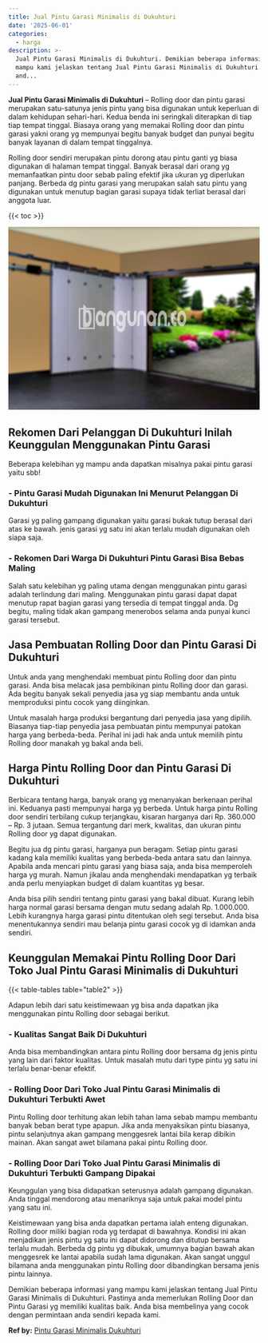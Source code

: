 ```yaml
---
title: Jual Pintu Garasi Minimalis di Dukuhturi
date: '2025-06-01'
categories:
  - harga
description: >-
  Jual Pintu Garasi Minimalis di Dukuhturi. Demikian beberapa informasi yang
  mampu kami jelaskan tentang Jual Pintu Garasi Minimalis di Dukuhturi. Pastinya
  and...
---
```


**Jual Pintu Garasi Minimalis di Dukuhturi** – Rolling door dan pintu garasi merupakan satu-satunya jenis pintu yang bisa digunakan untuk keperluan di dalam kehidupan sehari-hari. Kedua benda ini seringkali diterapkan di tiap tiap tempat tinggal. Biasaya orang yang memakai Rolling door dan pintu garasi yakni orang yg mempunyai begitu banyak budget dan punyai begitu banyak layanan di dalam tempat tinggalnya.

Rolling door sendiri merupakan pintu dorong atau pintu ganti yg biasa digunakan di halaman tempat tinggal. Banyak berasal dari orang yg memanfaatkan pintu door sebab paling efektif jika ukuran yg diperlukan panjang. Berbeda dg pintu garasi yang merupakan salah satu pintu yang digunakan untuk menutup bagian garasi supaya tidak terliat berasal dari anggota luar.

{{< toc >}}

![Jual Pintu Garasi Minimalis di Dukuhturi](/images/pintu-garasi-37.png)

## Rekomen Dari Pelanggan Di Dukuhturi Inilah Keunggulan Menggunakan Pintu Garasi

Beberapa kelebihan yg mampu anda dapatkan misalnya pakai pintu garasi yaitu sbb!

### \- Pintu Garasi Mudah Digunakan Ini Menurut Pelanggan Di Dukuhturi

Garasi yg paling gampang digunakan yaitu garasi bukak tutup berasal dari atas ke bawah. jenis garasi yg satu ini akan terlalu mudah digunakan oleh siapa saja.

### \- Rekomen Dari Warga Di Dukuhturi Pintu Garasi Bisa Bebas Maling

Salah satu kelebihan yg paling utama dengan menggunakan pintu garasi adalah terlindung dari maling. Menggunakan pintu garasi dapat dapat menutup rapat bagian garasi yang tersedia di tempat tinggal anda. Dg begitu, maling tidak akan gampang menerobos selama anda punyai kunci garasi tersebut.

## Jasa Pembuatan Rolling Door dan Pintu Garasi Di Dukuhturi

Untuk anda yang menghendaki membuat pintu Rolling door dan pintu garasi. Anda bisa melacak jasa pembikinan pintu Rolling door dan garasi. Ada begitu banyak sekali penyedia jasa yg siap membantu anda untuk memproduksi pintu cocok yang diinginkan.

Untuk masalah harga produksi bergantung dari penyedia jasa yang dipilih. Biasanya tiap-tiap penyedia jasa pembuatan pintu mempunyai patokan harga yang berbeda-beda. Perihal ini jadi hak anda untuk memilih pintu Rolling door manakah yg bakal anda beli.

## Harga Pintu Rolling Door dan Pintu Garasi Di Dukuhturi

Berbicara tentang harga, banyak orang yg menanyakan berkenaan perihal ini. Keduanya pasti mempunyai harga yg berbeda. Untuk harga pintu Rolling door sendiri terbilang cukup terjangkau, kisaran harganya dari Rp. 360.000 – Rp. 3 jutaan. Semua tergantung dari merk, kwalitas, dan ukuran pintu Rolling door yg dapat digunakan.

Begitu jua dg pintu garasi, harganya pun beragam. Setiap pintu garasi kadang kala memiliki kualitas yang berbeda-beda antara satu dan lainnya. Apabila anda mencari pintu garasi yang biasa saja, anda bisa memperoleh harga yg murah. Namun jikalau anda menghendaki mendapatkan yg terbaik anda perlu menyiapkan budget di dalam kuantitas yg besar.

Anda bisa pilih sendiri tentang pintu garasi yang bakal dibuat. Kurang lebih harga normal garasi bersama dengan mutu sedang adalah Rp. 1.000.000. Lebih kurangnya harga garasi pintu ditentukan oleh segi tersebut. Anda bisa menentukannya sendiri mau belanja pintu garasi cocok yg di idamkan anda sendiri.

## Keunggulan Memakai Pintu Rolling Door Dari Toko Jual Pintu Garasi Minimalis di Dukuhturi

{{< table-tables table="table2" >}}

Adapun lebih dari satu keistimewaan yg bisa anda dapatkan jika menggunakan pintu Rolling door sebagai berikut.

### \- Kualitas Sangat Baik Di Dukuhturi

Anda bisa membandingkan antara pintu Rolling door bersama dg jenis pintu yang lain dari faktor kualitas. Untuk masalah mutu dari type pintu yg satu ini terlalu benar-benar efektif.

### \- Rolling Door Dari Toko Jual Pintu Garasi Minimalis di Dukuhturi Terbukti Awet

Pintu Rolling door terhitung akan lebih tahan lama sebab mampu membantu banyak beban berat type apapun. Jika anda menyaksikan pintu biasanya, pintu selanjutnya akan gampang menggesrek lantai bila kerap dibikin mainan. Akan sangat awet bilamana pakai pintu Rolling door.

### \- Rolling Door Dari Toko Jual Pintu Garasi Minimalis di Dukuhturi Terbukti Gampang Dipakai

Keunggulan yang bisa didapatkan seterusnya adalah gampang digunakan. Anda tinggal mendorong atau menariknya saja untuk pakai model pintu yang satu ini.

Keistimewaan yang bisa anda dapatkan pertama ialah enteng digunakan. Rolling door miliki bagian roda yg terdapat di bawahnya. Kondisi ini akan menjadikan jenis pintu yg satu ini dapat didorong dan ditutup bersama terlalu mudah. Berbeda dg pintu yg dibukak, umumnya bagian bawah akan menggesrek ke lantai apabila sudah lama digunakan. Akan sangat unggul bilamana anda menggunakan pintu Rolling door dibandingkan bersama jenis pintu lainnya.

Demikian beberapa informasi yang mampu kami jelaskan tentang Jual Pintu Garasi Minimalis di Dukuhturi. Pastinya anda memerlukan Rolling Door dan Pintu Garasi yg memiliki kualitas baik. Anda bisa membelinya yang cocok dengan permintaan anda sendiri kepada kami.

**Ref by:** [Pintu Garasi Minimalis Dukuhturi](https://id.wikipedia.org/wiki/Pintu)
